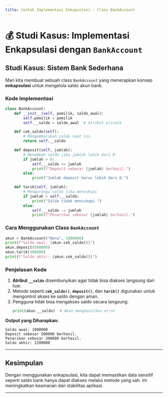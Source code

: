 ```yaml
---
title: Contoh Implementasi Enkapsulasi - Class BankAccount
---
```


# 💰 Studi Kasus: Implementasi Enkapsulasi dengan `BankAccount`

## Studi Kasus: Sistem Bank Sederhana

Mari kita membuat sebuah class `BankAccount` yang menerapkan konsep **enkapsulasi** untuk mengelola saldo akun bank.

### Kode Implementasi

```python
class BankAccount:
    def __init__(self, pemilik, saldo_awal):
        self.pemilik = pemilik
        self.__saldo = saldo_awal  # Atribut private

    def cek_saldo(self):
        # Mengembalikan saldo saat ini
        return self.__saldo

    def deposit(self, jumlah):
        # Menambah saldo jika jumlah lebih dari 0
        if jumlah > 0:
            self.__saldo += jumlah
            print(f"Deposit sebesar {jumlah} berhasil.")
        else:
            print("Jumlah deposit harus lebih dari 0.")

    def tarik(self, jumlah):
        # Mengurangi saldo jika mencukupi
        if jumlah > self.__saldo:
            print("Saldo tidak mencukupi.")
        else:
            self.__saldo -= jumlah
            print(f"Penarikan sebesar {jumlah} berhasil.")
```

### Cara Menggunakan Class `BankAccount`

```python
akun = BankAccount("Nona", 1000000)
print(f"Saldo awal: {akun.cek_saldo()}")
akun.deposit(500000)
akun.tarik(300000)
print(f"Saldo akhir: {akun.cek_saldo()}")
```

### Penjelasan Kode

1. **Atribut `__saldo`** disembunyikan agar tidak bisa diakses langsung dari luar.
2. Metode seperti **`cek_saldo()`**, **`deposit()`**, dan **`tarik()`** digunakan untuk mengontrol akses ke saldo dengan aman.
3. Pengguna tidak bisa mengakses saldo secara langsung:
   ```python
   print(akun.__saldo)  # Akan menghasilkan error
   ```

**Output yang Diharapkan:**

```
Saldo awal: 1000000
Deposit sebesar 500000 berhasil.
Penarikan sebesar 300000 berhasil.
Saldo akhir: 1200000
```

---

## Kesimpulan

Dengan menggunakan enkapsulasi, kita dapat memastikan data sensitif seperti saldo bank hanya dapat diakses melalui metode yang sah. Ini meningkatkan keamanan dan stabilitas aplikasi.

---
